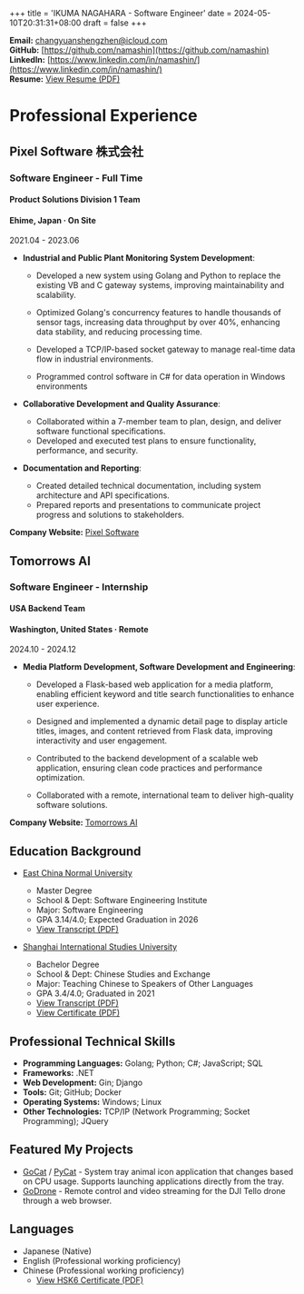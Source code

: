 +++
title = 'IKUMA NAGAHARA - Software Engineer'
date = 2024-05-10T20:31:31+08:00
draft = false
+++

**Email:** [changyuanshengzhen@icloud.com](mailto:changyuanshengzhen@icloud.com)  
**GitHub:** [https://github.com/namashin](https://github.com/namashin)  
**LinkedIn:** [https://www.linkedin.com/in/namashin/](https://www.linkedin.com/in/namashin/)  
**Resume:** [View Resume (PDF)](/materials/NagaharaIkuma_Resume.pdf)

# Professional Experience

## Pixel Software 株式会社
### Software Engineer - Full Time
#### Product Solutions Division 1 Team
#### Ehime, Japan · On Site

2021.04 - 2023.06

- **Industrial and Public Plant Monitoring System Development**:
  - Developed a new system using Golang and Python to replace the existing VB and C gateway
    systems, improving maintainability and scalability.

  - Optimized Golang's concurrency features to handle thousands of sensor tags, increasing data
    throughput by over 40%, enhancing data stability, and reducing processing time.
  
  - Developed a TCP/IP-based socket gateway to manage real-time data flow in industrial
    environments.
  
  - Programmed control software in C# for data operation in Windows environments

- **Collaborative Development and Quality Assurance**:
  - Collaborated within a 7-member team to plan, design, and deliver software functional specifications.
  - Developed and executed test plans to ensure functionality, performance, and security.

- **Documentation and Reporting**:
  - Created detailed technical documentation, including system architecture and API specifications.
  - Prepared reports and presentations to communicate project progress and solutions to stakeholders.

**Company Website:** [Pixel Software](https://www.pixelsoft.co.jp/pc/index.html)

## Tomorrows AI 
### Software Engineer - Internship
#### USA Backend Team
#### Washington, United States · Remote

2024.10 - 2024.12

- **Media Platform Development, Software Development and Engineering**:

  - Developed a Flask-based web application for a media platform, enabling efficient keyword and title search functionalities to enhance user experience.

  - Designed and implemented a dynamic detail page to display article titles, images, and content retrieved from Flask data, improving interactivity and user engagement.

  - Contributed to the backend development of a scalable web application, ensuring clean code practices and performance optimization.

  - Collaborated with a remote, international team to deliver high-quality software solutions.

**Company Website:** [Tomorrows AI](https://www.tomorrowsai.org/)

## Education Background

- [East China Normal University](https://www.ecnu.edu.cn/)  
  - Master Degree
  - School & Dept: Software Engineering Institute
  - Major: Software Engineering
  - GPA 3.14/4.0; Expected Graduation in 2026
  - [View Transcript (PDF)](/materials/transcript-master-en.pdf)

- [Shanghai International Studies University](https://www.shisu.edu.cn/)  
  - Bachelor Degree
  - School & Dept: Chinese Studies and Exchange
  - Major: Teaching Chinese to Speakers of Other Languages
  - GPA 3.4/4.0; Graduated in 2021
  - [View Transcript (PDF)](/materials/transcript-bachelor-en.pdf)
  - [View Certificate (PDF)](/materials/certificate-bachelor.pdf)

## Professional Technical Skills

- **Programming Languages:** Golang; Python; C#; JavaScript; SQL
- **Frameworks:** .NET
- **Web Development:** Gin; Django
- **Tools:** Git; GitHub; Docker
- **Operating Systems:** Windows; Linux
- **Other Technologies:** TCP/IP (Network Programming; Socket Programming); JQuery 

## Featured My Projects

- [GoCat](https://github.com/namashin/GoCat) / [PyCat](https://github.com/namashin/PyCat) - System tray animal icon application that changes based on CPU usage. Supports launching applications directly from the tray.
- [GoDrone](https://github.com/namashin/GoDrone) - Remote control and video streaming for the DJI Tello drone through a web browser.

## Languages

- Japanese (Native)
- English (Professional working proficiency)
- Chinese (Professional working proficiency)  
  - [View HSK6 Certificate (PDF)](/materials/hsk6_certificate.pdf)
